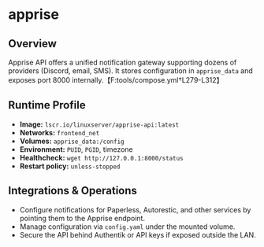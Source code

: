 <!--
title: apprise
description:
published: true
date: 2025-10-19T08:57:42Z
tags:
editor: markdown
-->

# apprise

## Overview
Apprise API offers a unified notification gateway supporting dozens of providers (Discord, email, SMS). It stores configuration in `apprise_data` and exposes port 8000 internally.【F:tools/compose.yml†L279-L312】

## Runtime Profile
- **Image:** `lscr.io/linuxserver/apprise-api:latest`
- **Networks:** `frontend_net`
- **Volumes:** `apprise_data:/config`
- **Environment:** `PUID`, `PGID`, timezone
- **Healthcheck:** `wget http://127.0.0.1:8000/status`
- **Restart policy:** `unless-stopped`

## Integrations & Operations
- Configure notifications for Paperless, Autorestic, and other services by pointing them to the Apprise endpoint.
- Manage configuration via `config.yaml` under the mounted volume.
- Secure the API behind Authentik or API keys if exposed outside the LAN.
